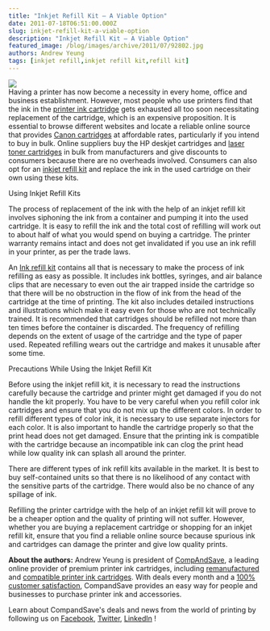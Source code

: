 ```yaml
---
title: "Inkjet Refill Kit – A Viable Option"
date: 2011-07-18T06:51:00.000Z
slug: inkjet-refill-kit-a-viable-option
description: "Inkjet Refill Kit – A Viable Option"
featured_image: /blog/images/archive/2011/07/92802.jpg
authors: Andrew Yeung
tags: [inkjet refill,inkjet refill kit,refill kit]
---
```


[![](/blog/images/92802.jpg)](/blog/images/92802.jpg)  
Having a printer has now become a necessity in every home, office and business establishment. However, most people who use printers find that the ink in the [printer ink cartridge](https://www.compandsave.com/) gets exhausted all too soon necessitating replacement of the cartridge, which is an expensive proposition. It is essential to browse different websites and locate a reliable online source that provides [Canon cartridges](https://www.compandsave.com/canon) at affordable rates, particularly if you intend to buy in bulk. Online suppliers buy the HP deskjet cartridges and [laser toner cartridges](https://www.compandsave.com/) in bulk from manufacturers and give discounts to consumers because there are no overheads involved. Consumers can also opt for an [inkjet refill kit](https://www.compandsave.com/ink-refill-bulk-ink) and replace the ink in the used cartridge on their own using these kits.

Using Inkjet Refill Kits

The process of replacement of the ink with the help of an inkjet refill kit involves siphoning the ink from a container and pumping it into the used cartridge. It is easy to refill the ink and the total cost of refilling will work out to about half of what you would spend on buying a cartridge. The printer warranty remains intact and does not get invalidated if you use an ink refill in your printer, as per the trade laws.

An [Ink refill kit](https://www.compandsave.com/ink-refill-bulk-ink) contains all that is necessary to make the process of ink refilling as easy as possible. It includes ink bottles, syringes, and air balance clips that are necessary to even out the air trapped inside the cartridge so that there will be no obstruction in the flow of ink from the head of the cartridge at the time of printing. The kit also includes detailed instructions and illustrations which make it easy even for those who are not technically trained. It is recommended that cartridges should be refilled not more than ten times before the container is discarded. The frequency of refilling depends on the extent of usage of the cartridge and the type of paper used. Repeated refilling wears out the cartridge and makes it unusable after some time.

Precautions While Using the Inkjet Refill Kit

Before using the inkjet refill kit, it is necessary to read the instructions carefully because the cartridge and printer might get damaged if you do not handle the kit properly. You have to be very careful when you refill color ink cartridges and ensure that you do not mix up the different colors. In order to refill different types of color ink, it is necessary to use separate injectors for each color. It is also important to handle the cartridge properly so that the print head does not get damaged. Ensure that the printing ink is compatible with the cartridge because an incompatible ink can clog the print head while low quality ink can splash all around the printer.

There are different types of ink refill kits available in the market. It is best to buy self-contained units so that there is no likelihood of any contact with the sensitive parts of the cartridge. There would also be no chance of any spillage of ink.

Refilling the printer cartridge with the help of an inkjet refill kit will prove to be a cheaper option and the quality of printing will not suffer. However, whether you are buying a replacement cartridge or shopping for an inkjet refill kit, ensure that you find a reliable online source because spurious ink and cartridges can damage the printer and give low quality prints.

  
**About the authors:** Andrew Yeung is president of [CompAndSave](https://www.compandsave.com/), a leading online provider of premium printer ink cartridges, including [remanufactured](https://www.compandsave.com/help) and [compatible printer ink cartridges](https://www.compandsave.com/help). With deals every month and a [100% customer satisfaction](https://www.compandsave.com/help), CompandSave provides an easy way for people and businesses to purchase printer ink and accessories.

Learn about CompandSave's deals and news from the world of printing by following us on [Facebook](https://www.facebook.com/compandsave.ink), [Twitter](https://twitter.com/compandsave), [LinkedIn](https://www.linkedin.com) !